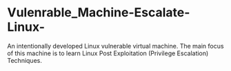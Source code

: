 # Vulenrable_Machine-Escalate-Linux-
An intentionally developed Linux vulnerable virtual machine. The main focus of this machine is to learn Linux Post Exploitation (Privilege Escalation) Techniques.
